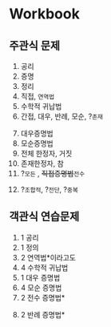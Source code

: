 # Workbook

## 주관식 문제
1. 공리
2. 증명
3. 정리
4. 직접, `연역법`
5. 수학적 귀납법
6. 간접, 대우, 반례, 모순, ?`존재`
<!-- 존재 증명법은 언제 써야하는가? -->
7. 대우증명법
8. 모순증명법
9.  전체 한정자, 거짓
10. 존재한정자, 참
11. ?`모든` , ~~직접증명법~~`전수`
<!--  -->
12. ?`조합적`, ?`전단`, ?`중복`

## 객관식 연습문제

1. 1 공리
2. 1 정의
3. 2 연역법*이라고도
4. 4 수학적 귀납법
5. 1 대우 증명법
6. 4 모순 증명법
7. 2 전수 증명법*
<!-- 

왜 이게 전수 증명법이 되는건지? 드모르간 법칙 ~(PVQ) = (~P)^(~Q)를 증명하는 것...
진리표를 이용해 좌변과 우변의 진리값이 모두 동일함을 보이는게 왜...?
'드 모르간 법칙이 항등명제다?' 이 같은 항등명제를 증명할 때는 전수증명법을 이용하면 된다? 
왜 그런거지? 왜 전수증명법이 항등명제를 증명할 때 필요하다고 선택받는걸까?
드 모르간 법칙이 뭔데?

드 모르간 법칙이 무조건 전수증명법이 아니라, 진리표를 이용해 모든 경우의 수를 따지는 것이 전수증명법이라는
설명이구나.


 -->

8. 2 반례 증명법*
<!-- 여전히 반례증명과 모순증명 말이 비슷하게 느껴져서 헷갈린다. 어떻게 비교하지? 
반례는 정말 전부다 전수 증명하기 어려운 것, 전반적으로 옳다고 믿는 그런 것들에 예외를 적용해
참인지 아닌지를 파악해내는 방법.

--> 

